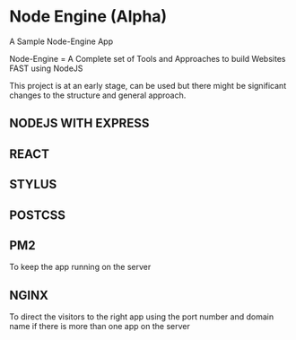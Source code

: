 # Node Engine (Alpha)

A Sample Node-Engine App 

Node-Engine = A Complete set of Tools and Approaches to build Websites FAST using NodeJS

This project is at an early stage, can be used but there might be significant changes to the structure and general approach.

## NODEJS WITH EXPRESS


## REACT


## STYLUS 


## POSTCSS


## PM2 

To keep the app running on the server 


## NGINX

To direct the visitors to the right app using the port number and domain name if there is more than one app on the server 